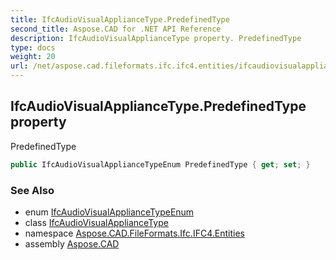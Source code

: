 ```yaml
---
title: IfcAudioVisualApplianceType.PredefinedType
second_title: Aspose.CAD for .NET API Reference
description: IfcAudioVisualApplianceType property. PredefinedType
type: docs
weight: 20
url: /net/aspose.cad.fileformats.ifc.ifc4.entities/ifcaudiovisualappliancetype/predefinedtype/
---
```

## IfcAudioVisualApplianceType.PredefinedType property

PredefinedType

```csharp
public IfcAudioVisualApplianceTypeEnum PredefinedType { get; set; }
```

### See Also

* enum [IfcAudioVisualApplianceTypeEnum](../../../aspose.cad.fileformats.ifc.ifc4.types/ifcaudiovisualappliancetypeenum/)
* class [IfcAudioVisualApplianceType](../)
* namespace [Aspose.CAD.FileFormats.Ifc.IFC4.Entities](../../ifcaudiovisualappliancetype/)
* assembly [Aspose.CAD](../../../)


